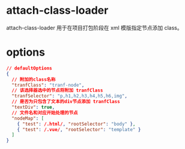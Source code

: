 # attach-class-loader

attach-class-loader 用于在项目打包阶段在 xml 模版指定节点添加 class。

# options

```json
// defaultOptions
{
  // 附加的class名称
  "tranfClass": "tranf-node",
  // 该选择器选中的节点将附加 tranfClass
  "tranfSelector": "p,h1,h2,h3,h4,h5,h6,img",
  // 是否为只包含了文本的div节点添加 tranfClass
  "textDiv": true,
  // 文件名和对应开始处理的节点
  "nodeMap": [
    { "test": /.html/, "rootSelector": "body" },
    { "test": /.vue/, "rootSelector": "template" }
  ]
}
```
